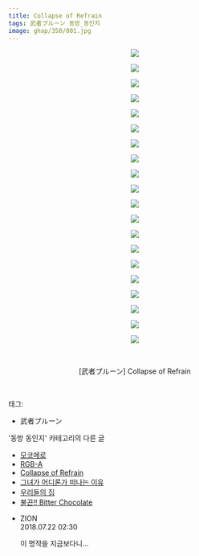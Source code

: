 ```yaml
---
title: Collapse of Refrain
tags: 武者プルーン 동방_동인지
image: ghap/350/001.jpg
---
```

<div class="article">
<p style="text-align: center; clear: none; float: none;"><img src="{{ site.nasurl }}/ghap/350/001.jpg"/></p>
<p style="text-align: center; clear: none; float: none;"><img src="{{ site.nasurl }}/ghap/350/002.jpg"/></p>
<p style="text-align: center; clear: none; float: none;"><img src="{{ site.nasurl }}/ghap/350/003.jpg"/></p>
<p style="text-align: center; clear: none; float: none;"><img src="{{ site.nasurl }}/ghap/350/004.jpg"/></p>
<p style="text-align: center; clear: none; float: none;"><img src="{{ site.nasurl }}/ghap/350/005.jpg"/></p>
<p style="text-align: center; clear: none; float: none;"><img src="{{ site.nasurl }}/ghap/350/006.jpg"/></p>
<p style="text-align: center; clear: none; float: none;"><img src="{{ site.nasurl }}/ghap/350/007.jpg"/></p>
<p style="text-align: center; clear: none; float: none;"><img src="{{ site.nasurl }}/ghap/350/008.jpg"/></p>
<p style="text-align: center; clear: none; float: none;"><img src="{{ site.nasurl }}/ghap/350/009.jpg"/></p>
<p style="text-align: center; clear: none; float: none;"><img src="{{ site.nasurl }}/ghap/350/010.jpg"/></p>
<p style="text-align: center; clear: none; float: none;"><img src="{{ site.nasurl }}/ghap/350/011.jpg"/></p>
<p style="text-align: center; clear: none; float: none;"><img src="{{ site.nasurl }}/ghap/350/012.jpg"/></p>
<p style="text-align: center; clear: none; float: none;"><img src="{{ site.nasurl }}/ghap/350/013.jpg"/></p>
<p style="text-align: center; clear: none; float: none;"><img src="{{ site.nasurl }}/ghap/350/014.jpg"/></p>
<p style="text-align: center; clear: none; float: none;"><img src="{{ site.nasurl }}/ghap/350/015.jpg"/></p>
<p style="text-align: center; clear: none; float: none;"><img src="{{ site.nasurl }}/ghap/350/016.jpg"/></p>
<p style="text-align: center; clear: none; float: none;"><img src="{{ site.nasurl }}/ghap/350/017.jpg"/></p>
<p style="text-align: center; clear: none; float: none;"><img src="{{ site.nasurl }}/ghap/350/018.jpg"/></p>
<p style="text-align: center; clear: none; float: none;"><img src="{{ site.nasurl }}/ghap/350/019.jpg"/></p>
<p style="text-align: center; clear: none; float: none;"><img src="{{ site.nasurl }}/ghap/350/020.jpg"/></p>
<p style="text-align: center; clear: none; float: none;"><br/></p>
<p style="text-align: center; clear: none; float: none;">[武者プルーン] Collapse of Refrain</p>
<p><br/></p>
</div><div class="tagTrail">
<p>태그: </p>
<ul>
<li>武者プルーン</li>
</ul>
</div><div class="another">
<p>'동방 동인지' 카테고리의 다른 글</p>
<ul>
<li><a href="/2016-06-20-ghap_353">모코메로</a></li>
<li><a href="/2016-06-20-ghap_351">RGB-A</a></li>
<li><a href="/2016-06-20-ghap_350">Collapse of Refrain</a></li>
<li><a href="/2016-06-20-ghap_349">그녀가 어디론가 떠나는 이유</a></li>
<li><a href="/2016-06-20-ghap_347">우리들의 집</a></li>
<li><a href="/2016-06-20-ghap_346">불끈!! Bitter Chocolate</a></li>
</ul>
</div><div class="cb_module cb_fluid">
<div class="cb_wrt cb_profile">
<div class="comment">
<ul>
<li class="cb_thumb_off" id="comment15291485">
<div class="cb_comment_area">
<div class="cb_info_area">
<div class="cb_section">
<span class="cb_nick_name">ZION</span>
</div>
<div class="cb_section">
<span class="cb_date">2018.07.22 02:30 </span>
</div>
</div>
<div class="cb_dsc_comment">
<p class="cb_dsc">
											이 명작을 지금보다니...
										</p>
</div>
</div></li>
</ul>
</div>
</div><!-- commentList close -->
</div>